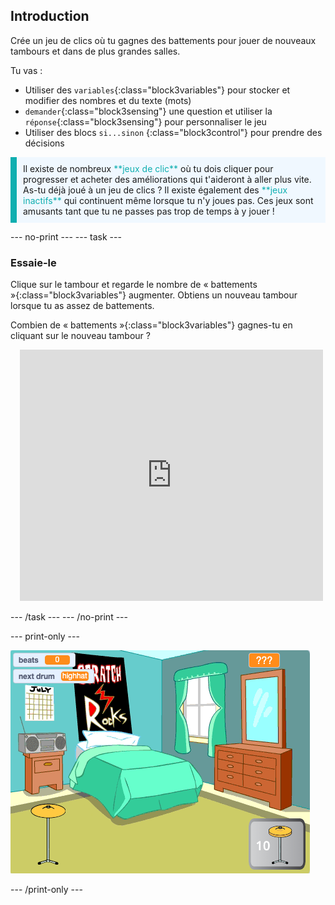 ## Introduction

Crée un jeu de clics où tu gagnes des battements pour jouer de nouveaux tambours et dans de plus grandes salles.

Tu vas :
+ Utiliser des `variables`{:class="block3variables"} pour stocker et modifier des nombres et du texte (mots)
+ `demander`{:class="block3sensing"} une question et utiliser la `réponse`{:class="block3sensing"} pour personnaliser le jeu
+ Utiliser des blocs `si...sinon` {:class="block3control"} pour prendre des décisions

<p style="border-left: solid; border-width:10px; border-color: #0faeb0; background-color: aliceblue; padding: 10px;">
Il existe de nombreux <span style="color: #0faeb0">**jeux de clic**</span> où tu dois cliquer pour progresser et acheter des améliorations qui t'aideront à aller plus vite. As-tu déjà joué à un jeu de clics ? Il existe également des <span style="color: #0faeb0">**jeux inactifs**</span> qui continuent même lorsque tu n'y joues pas. Ces jeux sont amusants tant que tu ne passes pas trop de temps à y jouer !</p>

--- no-print --- --- task ---

### Essaie-le
<div style="display: flex; flex-wrap: wrap">
<div style="flex-basis: 175px; flex-grow: 1">  
Clique sur le tambour et regarde le nombre de « battements »{:class="block3variables"} augmenter. Obtiens un nouveau tambour lorsque tu as assez de battements. 

Combien de « battements »{:class="block3variables"} gagnes-tu en cliquant sur le nouveau tambour ?
</div>
<div class="scratch-preview" style="margin-left: 15px;">
  <iframe allowtransparency="true" width="485" height="402" src="https://scratch.mit.edu/projects/embed/522323676/?autostart=false" frameborder="0"></iframe>
</div>
</div>

--- /task --- --- /no-print ---

--- print-only ---

![Projet terminé](images/showcase_static.png)

--- /print-only ---
